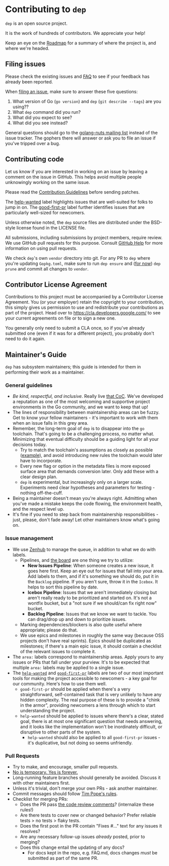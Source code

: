 # Contributing to `dep`

`dep` is an open source project.

It is the work of hundreds of contributors. We appreciate your help!

Keep an eye on the [Roadmap](https://github.com/golang/dep/wiki/Roadmap) for a summary of where the project is, and where we're headed.

## Filing issues

Please check the existing issues and [FAQ](docs/FAQ.md) to see if your feedback has already been reported.

When [filing an issue](https://github.com/golang/dep/issues/new), make sure to answer these five questions:

1. What version of Go (`go version`) and `dep` (`git describe --tags`) are you using??
3. What `dep` command did you run?
4. What did you expect to see?
5. What did you see instead?

General questions should go to the [golang-nuts mailing list](https://groups.google.com/group/golang-nuts) instead of the issue tracker.
The gophers there will answer or ask you to file an issue if you've tripped over a bug.

## Contributing code

Let us know if you are interested in working on an issue by leaving a comment
on the issue in GitHub. This helps avoid multiple people unknowingly 
working on the same issue.

Please read the [Contribution Guidelines](https://golang.org/doc/contribute.html)
before sending patches.

The
[help-wanted](https://github.com/golang/dep/issues?q=is%3Aissue+is%3Aopen+label%3Ahelp-wanted)
label highlights issues that are well-suited for folks to jump in on. The
[good-first-pr](https://github.com/golang/dep/issues?q=is%3Aissue+is%3Aopen+label%3Agood-first-pr)
label further identifies issues that are particularly well-sized for newcomers.

Unless otherwise noted, the `dep` source files are distributed under
the BSD-style license found in the LICENSE file.

All submissions, including submissions by project members, require review. We
use GitHub pull requests for this purpose. Consult [GitHub Help] for more
information on using pull requests.

We check `dep`'s own `vendor` directory into git. For any PR to `dep` where you're
updating `Gopkg.toml`, make sure to run `dep ensure` and
([for now](https://github.com/golang/dep/issues/944)) `dep prune` and commit all
changes to `vendor`.

[GitHub Help]: https://help.github.com/articles/about-pull-requests/

## Contributor License Agreement

Contributions to this project must be accompanied by a Contributor License
Agreement. You (or your employer) retain the copyright to your contribution,
this simply gives us permission to use and redistribute your contributions as
part of the project. Head over to <https://cla.developers.google.com/> to see
your current agreements on file or to sign a new one.

You generally only need to submit a CLA once, so if you've already submitted one
(even if it was for a different project), you probably don't need to do it
again.

## Maintainer's Guide

`dep` has subsystem maintainers; this guide is intended for them in performing their work as a maintainer.

### General guidelines

* _Be kind, respectful, and inclusive_. Really live [that CoC](https://github.com/golang/dep/blob/master/CODE_OF_CONDUCT.md). We've developed a reputation as one of the most welcoming and supportive project environments in the Go community, and we want to keep that up!
* The lines of responsibility between maintainership areas can be fuzzy. Get to know your fellow maintainers - it's important to work _with_ them when an issue falls in this grey area.
* Remember, the long-term goal of `dep` is to disappear into the `go` toolchain. That's going to be a challenging process, no matter what. Minimizing that eventual difficulty should be a guiding light for all your decisions today.
  * Try to match the toolchain's assumptions as closely as possible ([example](https://github.com/golang/dep/issues/564#issuecomment-300994599)), and avoid introducing new rules the toolchain would later have to incorporate.
  * Every new flag or option in the metadata files is more exposed surface area that demands conversion later. Only add these with a clear design plan.
  * `dep` is experimental, but increasingly only on a larger scale. Experiments need clear hypotheses and parameters for testing - nothing off-the-cuff.
* Being a maintainer doesn't mean you're always right. Admitting when you've made a mistake keeps the code flowing, the environment health, and the respect level up.
* It's fine if you need to step back from maintainership responsibilities - just, please, don't fade away! Let other maintainers know what's going on.

### Issue management

* We use [Zenhub](https://www.zenhub.com) to manage the queue, in addition to what we do with labels.
  * Pipelines, and [the board](https://github.com/golang/dep#boards) are one thing we try to utilize:
    * **New Issues Pipeline**: When someone creates a new issue, it goes here first. Keep an eye out for issues that fall into your area. Add labels to them, and if it's something we should do, put it in the `Backlog` pipeline. If you aren't sure, throw it in the `Icebox`. It helps to sort this pipeline by date.
    * **Icebox Pipeline**: Issues that we aren't immediately closing but aren't really ready to be prioritized and started on. It's not a wontfix bucket, but a "not sure if we should/can fix right now" bucket.
    * **Backlog Pipeline**: Issues that we know we want to tackle. You can drag/drop up and down to prioritize issues.
  * Marking dependencies/blockers is also quite useful where appropriate; please do that.
  * We use epics and milestones in roughly the same way (because OSS projects don't have real sprints). Epics should be duplicated as milestones; if there's a main epic issue, it should contain a checklist of the relevant issues to complete it.
* The `area:` labels correspond to maintainership areas. Apply yours to any issues or PRs that fall under your purview. It's to be expected that multiple `area:` labels may be applied to a single issue.
* The [`help-wanted`](https://github.com/golang/dep/issues?q=is%3Aissue+is%3Aopen+label%3Ahelp-wanted) and [`good-first-pr`](https://github.com/golang/dep/issues?q=is%3Aissue+is%3Aopen+label%3Agood-first-pr) labels are two of our most important tools for making the project accessible to newcomers - a key goal for our community. Here's how to use them well.
  * `good-first-pr` should be applied when there's a very straightforward, self-contained task that is very unlikely to have any hidden complexity. The real purpose of these is to provide a "chink in the armor", providing newcomers a lens through which to start understanding the project.
  * `help-wanted` should be applied to issues where there's a clear, stated goal, there is at most one significant question that needs answering, and it looks like the implementation won't be inordinately difficult, or disruptive to other parts of the system.
    * `help-wanted` should also be applied to all `good-first-pr` issues - it's duplicative, but not doing so seems unfriendly.


### Pull Requests

* Try to make, and encourage, smaller pull requests.
* [No is temporary. Yes is forever.](https://blog.jessfraz.com/post/the-art-of-closing/)
* Long-running feature branches should generally be avoided. Discuss it with other maintainers first.
* Unless it's trivial, don't merge your own PRs - ask another maintainer.
* Commit messages should follow [Tim Pope's rules](http://tbaggery.com/2008/04/19/a-note-about-git-commit-messages.html).
* Checklist for merging PRs:
  * Does the PR pass [the code review comments](https://github.com/golang/go/wiki/CodeReviewComments)? (internalize these rules!)
  * Are there tests to cover new or changed behavior? Prefer reliable tests > no tests > flaky tests.
  * Does the first post in the PR contain "Fixes #..." text for any issues it resolves?
  * Are any necessary follow-up issues _already_ posted, prior to merging?
  * Does this change entail the updating of any docs?
     * For docs kept in the repo, e.g. FAQ.md, docs changes _must_ be submitted as part of the same PR.
